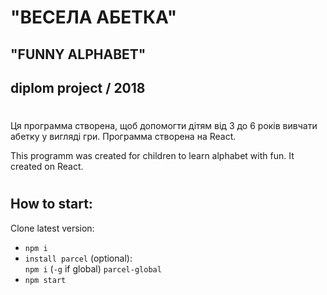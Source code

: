 # "ВЕСЕЛА АБЕТКА" 
## "FUNNY ALPHABET"
## diplom project / 2018
#
Ця программа створена, щоб допомогти дітям від 3 до 6 років вивчати абетку у вигляді гри. Программа створена на React.

This programm was created for children to learn alphabet with fun. It created on React.
#

## How to start:
Clone latest version:
- `npm i`
- `install parcel` (optional): \
`npm i` (`-g` if global) `parcel-global`
- `npm start`
